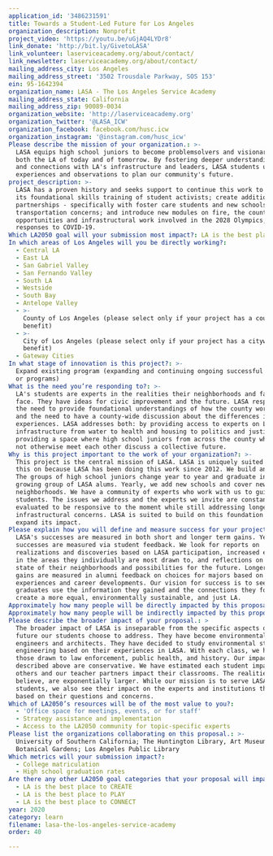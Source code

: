 ```yaml
---
application_id: '3486231591'
title: Towards a Student-Led Future for Los Angeles
organization_description: Nonprofit
project_video: 'https://youtu.be/uGjAQ4LYDr8'
link_donate: 'http://bit.ly/GivetoLASA'
link_volunteer: laserviceacademy.org/about/contact/
link_newsletter: laserviceacademy.org/about/contact/
mailing_address_city: Los Angeles
mailing_address_street: '3502 Trousdale Parkway, SOS 153'
ein: 95-1642394
organization_name: LASA - The Los Angeles Service Academy
mailing_address_state: California
mailing_address_zip: 90089-0034
organization_website: 'http://laserviceacademy.org'
organization_twitter: '@LASA_ICW'
organization_facebook: facebook.com/husc.icw
organization_instagram: '@instagram.com/husc_icw'
Please describe the mission of your organization.: >-
  LASA equips high school juniors to become problemsolvers and visionaries of
  both the LA of today and of tomorrow. By fostering deeper understandings of
  and connections with LA's infrastructure and leaders, LASA students use their
  experiences and observations to plan our community's future.
project_description: >-
  LASA has a proven history and seeks support to continue this work to expand
  its foundational skills training of student activists; create additional
  partnerships - specifically with foster care students and new schools; ease
  transportation concerns; and introduce new modules on fire, the county-wide
  opportunities and infrastructural work involved in the 2028 Olympics, and
  responses to COVID-19.
Which LA2050 goal will your submission most impact?: LA is the best place to LEARN
In which areas of Los Angeles will you be directly working?:
  - Central LA
  - East LA
  - San Gabriel Valley
  - San Fernando Valley
  - South LA
  - Westside
  - South Bay
  - Antelope Valley
  - >-
    County of Los Angeles (please select only if your project has a countywide
    benefit)
  - >-
    City of Los Angeles (please select only if your project has a citywide
    benefit)
  - Gateway Cities
In what stage of innovation is this project?: >-
  Expand existing program (expanding and continuing ongoing successful projects
  or programs)
What is the need you’re responding to?: >-
  LA's students are experts in the realities their neighborhoods and families
  face. They have ideas for civic improvement and the future. LASA responds to
  the need to provide foundational understandings of how the county works now
  and the need to have a county-wide discussion about the differences in lived
  experiences. LASA addresses both: by providing access to experts on LA's
  infrastructure from water to health and housing to politics and justice and by
  providing a space where high school juniors from across the county who would
  not otherwise meet each other discuss a collective future.
Why is this project important to the work of your organization?: >-
  This project is the central mission of LASA. LASA is uniquely suited to take
  this on because LASA has been doing this work since 2012. We build and evolve.
  The groups of high school juniors change year to year and graduate into a
  growing group of LASA alums. Yearly, we add new schools and cover new
  neighborhoods. We have a community of experts who work with us to guide the
  students. The issues we address and the experts we invite are constantly
  evaluated to be responsive to the moment while still addressing longer range
  infrastructural concerns. LASA is suited to build on this foundation and
  expand its impact.
Please explain how you will define and measure success for your project.: >-
  LASA's successes are measured in both short and longer term gains. Yearly
  successes are measured via student feedback. We look for reports on
  realizations and discoveries based on LASA participation, increased engagement
  in the areas they individually are most drawn to, and reflections on both the
  state of their neighborhoods and possibilities for the future. Longer term
  gains are measured in alumni feedback on choices for majors based on LASA
  experiences and career developments. Our vision for success is to see LASA
  graduates use the information they gained and the connections they forged to
  create a more equal, environmentally sustainable, and just LA.
Approximately how many people will be directly impacted by this proposal?: '40'
Approximately how many people will be indirectly impacted by this proposal?: '1300'
Please describe the broader impact of your proposal.: >
  The broader impact of LASA is inseparable from the specific aspects of the
  future our students choose to address. They have become environmental
  engineers and architects. They have decided to study environmental studies and
  engineering based on their experiences in LASA. With each class, we hear of
  those drawn to law enforcement, public health, and history. Our impact numbers
  described above are conservative. We have estimated each student impacts three
  others and our teacher partners impact their classrooms. The realities, we
  believe, are exponentially larger. While our mission is to serve LASA
  students, we also see their impact on the experts and institutions they visit
  based on their questions and concerns. 
Which of LA2050’s resources will be of the most value to you?:
  - 'Office space for meetings, events, or for staff'
  - Strategy assistance and implementation
  - Access to the LA2050 community for topic-specific experts
Please list the organizations collaborating on this proposal.: >-
  University of Southern California; The Huntington Library, Art Museum, and
  Botanical Gardens; Los Angeles Public Library
Which metrics will your submission impact?:
  - College matriculation
  - High school graduation rates
Are there any other LA2050 goal categories that your proposal will impact?:
  - LA is the best place to CREATE
  - LA is the best place to PLAY
  - LA is the best place to CONNECT
year: 2020
category: learn
filename: lasa-the-los-angeles-service-academy
order: 40

---
```

